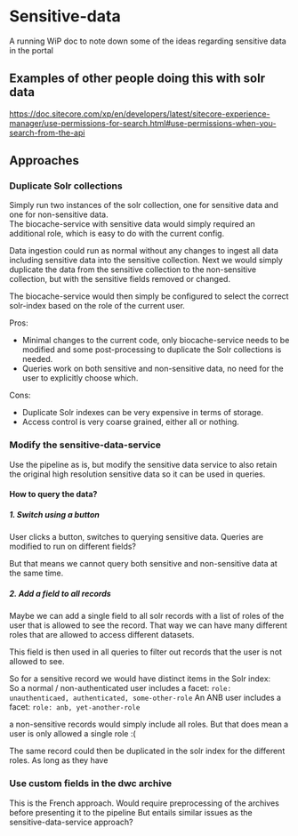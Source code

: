 # Sensitive-data

A running WiP doc to note down some of the ideas regarding sensitive data in the portal

## Examples of other people doing this with solr data
https://doc.sitecore.com/xp/en/developers/latest/sitecore-experience-manager/use-permissions-for-search.html#use-permissions-when-you-search-from-the-api

## Approaches
### Duplicate Solr collections

Simply run two instances of the solr collection, one for sensitive data and one for non-sensitive data.  
The biocache-service with sensitive data would simply required an additional role, which is easy to do with the current config.

Data ingestion could run as normal without any changes to ingest all data including sensitive data into the sensitive collection.
Next we would simply duplicate the data from the sensitive collection to the non-sensitive collection, but with the sensitive fields removed or changed.

The biocache-service would then simply be configured to select the correct solr-index based on the role of the current user.

Pros:
- Minimal changes to the current code, only biocache-service needs to be modified and some post-processing to duplicate the Solr collections is needed.
- Queries work on both sensitive and non-sensitive data, no need for the user to explicitly choose which.

Cons:
- Duplicate Solr indexes can be very expensive in terms of storage.
- Access control is very coarse grained, either all or nothing.


### Modify the sensitive-data-service

Use the pipeline as is, but modify the sensitive data service to also retain the original high resolution sensitive data so it can be used in queries.


#### How to query the data?
##### 1. Switch using a button

User clicks a button, switches to querying sensitive data. Queries are modified to run on different fields?

But that means we cannot query both sensitive and non-sensitive data at the same time.

##### 2. Add a field to all records

Maybe we can add a single field to all solr records with a list of roles of the user that is allowed to see the record.
That way we can have many different roles that are allowed to access different datasets.

This field is then used in all queries to filter out records that the user is not allowed to see.

So for a sensitive record we would have distinct items in the Solr index:  
So a normal / non-authenticated user includes a facet: `role: unauthenticaed, authenticated, some-other-role`
An ANB user includes a facet: `role: anb, yet-another-role`

a non-sensitive records would simply include all roles.
But that does mean a user is only allowed a single role :( 


The same record could then be duplicated in the solr index for the different roles.
As long as they have 


### Use custom fields in the dwc archive

This is the French approach.
Would require preprocessing of the archives before presenting it to the pipeline
But entails similar issues as the sensitive-data-service approach?


